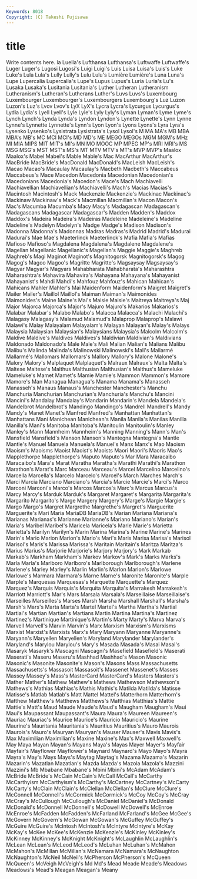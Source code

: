 ```yaml
---
Keywords: 8018 
Copyright: (C) Takeshi Fujisawa
---
```


# title

Write contents here.
la Luella's Lufthansa Lufthansa's Luftwaffe Luftwaffe's Luger
Luger's Lugosi Lugosi's Luigi Luigi's Luis Luisa Luisa's Luis's Luke
Luke's Lula Lula's Lully Lully's Lulu Lulu's Lumière Lumière's Luna
Luna's Lupe Lupercalia Lupercalia's Lupe's Lupus Lupus's Luria Luria's Lu's
Lusaka Lusaka's Lusitania Lusitania's Luther Lutheran Lutheranism Lutheranism's Lutheran's Lutherans
Luther's Luvs Luvs's Luxembourg Luxembourger Luxembourger's Luxembourgers Luxembourg's Luz Luzon
Luzon's Luz's Lvov Lvov's LyX LyX's Lycra Lycra's Lycurgus Lycurgus's
Lydia Lydia's Lyell Lyell's Lyle Lyle's Lyly Lyly's Lyman Lyman's
Lyme Lyme's Lynch Lynch's Lynda Lynda's Lyndon Lyndon's Lynette Lynette's
Lynn Lynne Lynne's Lynnette Lynnette's Lynn's Lyon Lyon's Lyons Lyons's
Lyra Lyra's Lysenko Lysenko's Lysistrata Lysistrata's Lysol Lysol's M MA
MA's MB MBA MBA's MB's MC MCI MCI's MD MD's
ME MEGO MEGOs MGM MGM's MHz MI MIA MIPS MIT
MIT's MI's MN MO MOOC MP MPEG MP's MRI MRI's
MS MSG MSG's MST MST's MS's MT MTV MTV's MT's
MVP MVP's Maalox Maalox's Mabel Mabel's Mable Mable's Mac MacArthur
MacArthur's MacBride MacBride's MacDonald MacDonald's MacLeish MacLeish's Macao Macao's Macaulay
Macaulay's Macbeth Macbeth's Maccabeus Maccabeus's Mace Macedon Macedonia Macedonian Macedonian's
Macedonians Macedonia's Macedon's Mace's Mach Machiavelli Machiavellian Machiavellian's Machiavelli's Mach's
Macias Macias's Macintosh Macintosh's Mack Mackenzie Mackenzie's Mackinac Mackinac's Mackinaw
Mackinaw's Mack's Macmillan Macmillan's Macon Macon's Mac's Macumba Macumba's Macy
Macy's Madagascan Madagascan's Madagascans Madagascar Madagascar's Madden Madden's Maddox Maddox's
Madeira Madeira's Madeiras Madeleine Madeleine's Madeline Madeline's Madelyn Madelyn's Madge
Madge's Madison Madison's Madonna Madonna's Madonnas Madras Madras's Madrid Madrid's
Madurai Madurai's Mae Mae's Maeterlinck Maeterlinck's Mafia Mafia's Mafias Mafioso
Mafioso's Magdalena Magdalena's Magdalene Magdalene's Magellan Magellanic Magellanic's Magellan's Maggie
Maggie's Maghreb Maghreb's Magi Maginot Maginot's Magnitogorsk Magnitogorsk's Magog Magog's
Magoo Magoo's Magritte Magritte's Magsaysay Magsaysay's Magyar Magyar's Magyars Mahabharata
Mahabharata's Maharashtra Maharashtra's Mahavira Mahavira's Mahayana Mahayana's Mahayanist Mahayanist's Mahdi
Mahdi's Mahfouz Mahfouz's Mahican Mahican's Mahicans Mahler Mahler's Mai Maidenform
Maidenform's Maigret Maigret's Mailer Mailer's Maillol Maillol's Maiman Maiman's Maimonides
Maimonides's Maine Maine's Mai's Maisie Maisie's Maitreya Maitreya's Maj Major
Majorca Majorca's Major's Majuro Majuro's Makarios Makarios's Malabar Malabar's Malabo
Malabo's Malacca Malacca's Malachi Malachi's Malagasy Malagasy's Malamud Malamud's Malaprop
Malaprop's Malawi Malawi's Malay Malayalam Malayalam's Malayan Malayan's Malay's Malays
Malaysia Malaysian Malaysian's Malaysians Malaysia's Malcolm Malcolm's Maldive Maldive's Maldives
Maldives's Maldivian Maldivian's Maldivians Maldonado Maldonado's Male Male's Mali Malian
Malian's Malians Malibu Malibu's Malinda Malinda's Malinowski Malinowski's Mali's Mallarmé
Mallarmé's Mallomars Mallomars's Mallory Mallory's Malone Malone's Malory Malory's Malplaquet
Malplaquet's Malraux Malraux's Malta Malta's Maltese Maltese's Malthus Malthusian Malthusian's
Malthus's Mameluke Mameluke's Mamet Mamet's Mamie Mamie's Mammon Mammon's Mamore
Mamore's Man Managua Managua's Manama Manama's Manasseh Manasseh's Manaus Manaus's
Manchester Manchester's Manchu Manchuria Manchurian Manchurian's Manchuria's Manchu's Mancini Mancini's
Mandalay Mandalay's Mandarin Mandarin's Mandela Mandela's Mandelbrot Mandelbrot's Mandingo Mandingo's
Mandrell Mandrell's Mandy Mandy's Manet Manet's Manfred Manfred's Manhattan Manhattan's
Manhattans Mani Manichean Manichean's Manila Manila's Manilas Manilla Manilla's Mani's
Manitoba Manitoba's Manitoulin Manitoulin's Manley Manley's Mann Mannheim Mannheim's Manning
Manning's Mann's Man's Mansfield Mansfield's Manson Manson's Mantegna Mantegna's Mantle
Mantle's Manuel Manuela Manuela's Manuel's Manx Manx's Mao Maoism Maoism's
Maoisms Maoist Maoist's Maoists Maori Maori's Maoris Mao's Mapplethorpe Mapplethorpe's
Maputo Maputo's Mar Mara Maracaibo Maracaibo's Mara's Marat Maratha Maratha's
Marathi Marathi's Marathon Marathon's Marat's Marc Marceau Marceau's Marcel Marcelino
Marcelino's Marcella Marcella's Marcelo Marcelo's Marcel's March Marches March's Marci
Marcia Marciano Marciano's Marcia's Marcie Marcie's Marci's Marco Marconi Marconi's
Marco's Marcos Marcos's Marc's Marcus Marcus's Marcy Marcy's Marduk Marduk's
Margaret Margaret's Margarita Margarita's Margarito Margarito's Marge Margery Margery's Marge's
Margie Margie's Margo Margo's Margret Margrethe Margrethe's Margret's Marguerite Marguerite's
Mari Maria MariaDB MariaDB's Marian Mariana Mariana's Marianas Marianas's Marianne
Marianne's Mariano Mariano's Marian's Maria's Maribel Maribel's Maricela Maricela's Marie
Marie's Marietta Marietta's Marilyn Marilyn's Marin Marina Marina's Marine Marine's
Marines Marin's Mario Marion Marion's Mario's Mari's Maris Marisa Marisa's
Marisol Marisol's Maris's Marissa Marissa's Maritain Maritain's Maritza Maritza's Marius
Marius's Marjorie Marjorie's Marjory Marjory's Mark Markab Markab's Markham Markham's
Markov Markov's Mark's Marks Marks's Marla Marla's Marlboro Marlboro's Marlborough
Marlborough's Marlene Marlene's Marley Marley's Marlin Marlin's Marlon Marlon's Marlowe
Marlowe's Marmara Marmara's Marne Marne's Maronite Maronite's Marple Marple's Marquesas
Marquesas's Marquette Marquette's Marquez Marquez's Marquis Marquis's Marquita Marquita's Marrakesh
Marrakesh's Marriott Marriott's Mar's Mars Marsala Marsala's Marseillaise Marseillaise's Marseilles
Marseilles's Marses Marsh Marsha Marshall Marshall's Marsha's Marsh's Mars's Marta
Marta's Martel Martel's Martha Martha's Martial Martial's Martian Martian's Martians
Martin Martina Martina's Martinez Martinez's Martinique Martinique's Martin's Marty Marty's
Marva Marva's Marvell Marvell's Marvin Marvin's Marx Marxism Marxism's Marxisms
Marxist Marxist's Marxists Marx's Mary Maryann Maryanne Maryanne's Maryann's Maryellen
Maryellen's Maryland Marylander Marylander's Maryland's Marylou Marylou's Mary's Masada Masada's
Masai Masai's Masaryk Masaryk's Mascagni Mascagni's Masefield Masefield's Maserati Maserati's
Maseru Maseru's Mashhad Mashhad's Mason Masonic Masonic's Masonite Masonite's Mason's
Masons Mass Massachusetts Massachusetts's Massasoit Massasoit's Massenet Massenet's Masses Massey
Massey's Mass's MasterCard MasterCard's Masters Masters's Mather Mather's Mathew Mathew's
Mathews Mathewson Mathewson's Mathews's Mathias Mathias's Mathis Mathis's Matilda Matilda's
Matisse Matisse's Matlab Matlab's Matt Mattel Mattel's Matterhorn Matterhorn's Matthew
Matthew's Matthews Matthews's Matthias Matthias's Mattie Mattie's Matt's Maud Maude
Maude's Maud's Maugham Maugham's Maui Maui's Maupassant Maupassant's Maura Maura's
Maureen Maureen's Mauriac Mauriac's Maurice Maurice's Mauricio Mauricio's Maurine Maurine's
Mauritania Mauritania's Mauritius Mauritius's Mauro Maurois Maurois's Mauro's Mauryan Mauryan's
Mauser Mauser's Mavis Mavis's Max Maximilian Maximilian's Maxine Maxine's Max's
Maxwell Maxwell's May Maya Mayan Mayan's Mayans Maya's Mayas Mayer
Mayer's Mayfair Mayfair's Mayflower Mayflower's Maynard Maynard's Mayo Mayo's Mayra
Mayra's May's Mays Mays's Maytag Maytag's Mazama Mazama's Mazarin Mazarin's
Mazatlan Mazatlan's Mazda Mazda's Mazola Mazola's Mazzini Mazzini's Mb Mbabane
Mbabane's Mbini Mbini's McAdam McAdam's McBride McBride's McCain McCain's McCall
McCall's McCarthy McCarthyism McCarthyism's McCarthy's McCartney McCartney's McCarty McCarty's McClain
McClain's McClellan McClellan's McClure McClure's McConnell McConnell's McCormick McCormick's McCoy
McCoy's McCray McCray's McCullough McCullough's McDaniel McDaniel's McDonald McDonald's McDonnell
McDonnell's McDowell McDowell's McEnroe McEnroe's McFadden McFadden's McFarland McFarland's McGee
McGee's McGovern McGovern's McGowan McGowan's McGuffey McGuffey's McGuire McGuire's McIntosh
McIntosh's McIntyre McIntyre's McKay McKay's McKee McKee's McKenzie McKenzie's McKinley
McKinley's McKinney McKinney's McKnight McKnight's McLaughlin McLaughlin's McLean McLean's McLeod
McLeod's McLuhan McLuhan's McMahon McMahon's McMillan McMillan's McNamara McNamara's McNaughton
McNaughton's McNeil McNeil's McPherson McPherson's McQueen McQueen's McVeigh McVeigh's Md
Md's Mead Meade Meade's Meadows Meadows's Mead's Meagan Meagan's Meany
